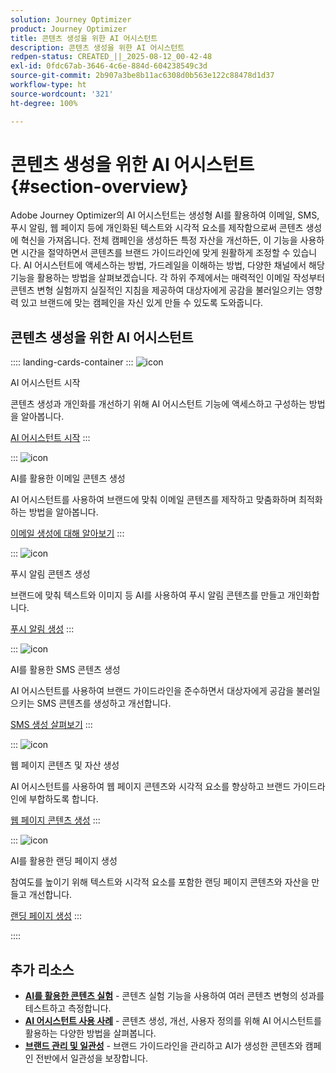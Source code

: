 ```yaml
---
solution: Journey Optimizer
product: Journey Optimizer
title: 콘텐츠 생성을 위한 AI 어시스턴트
description: 콘텐츠 생성을 위한 AI 어시스턴트
redpen-status: CREATED_||_2025-08-12_00-42-48
exl-id: 0fdc67ab-3646-4c6e-884d-604238549c3d
source-git-commit: 2b907a3be8b11ac6308d0b563e122c88478d1d37
workflow-type: ht
source-wordcount: '321'
ht-degree: 100%

---
```


# 콘텐츠 생성을 위한 AI 어시스턴트{#section-overview}

Adobe Journey Optimizer의 AI 어시스턴트는 생성형 AI를 활용하여 이메일, SMS, 푸시 알림, 웹 페이지 등에 개인화된 텍스트와 시각적 요소를 제작함으로써 콘텐츠 생성에 혁신을 가져옵니다. 전체 캠페인을 생성하든 특정 자산을 개선하든, 이 기능을 사용하면 시간을 절약하면서 콘텐츠를 브랜드 가이드라인에 맞게 원활하게 조정할 수 있습니다. AI 어시스턴트에 액세스하는 방법, 가드레일을 이해하는 방법, 다양한 채널에서 해당 기능을 활용하는 방법을 살펴보겠습니다. 각 하위 주제에서는 매력적인 이메일 작성부터 콘텐츠 변형 실험까지 실질적인 지침을 제공하여 대상자에게 공감을 불러일으키는 영향력 있고 브랜드에 맞는 캠페인을 자신 있게 만들 수 있도록 도와줍니다.

## 콘텐츠 생성을 위한 AI 어시스턴트

:::: landing-cards-container
:::
![icon](https://cdn.experienceleague.adobe.com/icons/circle-play.svg)

AI 어시스턴트 시작

콘텐츠 생성과 개인화를 개선하기 위해 AI 어시스턴트 기능에 액세스하고 구성하는 방법을 알아봅니다.

[AI 어시스턴트 시작](../using/content-management/gs-generative.md)
:::

:::
![icon](https://cdn.experienceleague.adobe.com/icons/envelope.svg)

AI를 활용한 이메일 콘텐츠 생성

AI 어시스턴트를 사용하여 브랜드에 맞춰 이메일 콘텐츠를 제작하고 맞춤화하며 최적화하는 방법을 알아봅니다.

[이메일 생성에 대해 알아보기](../using/content-management/generative-email.md)
:::

:::
![icon](https://cdn.experienceleague.adobe.com/icons/bell.svg)

푸시 알림 콘텐츠 생성

브랜드에 맞춰 텍스트와 이미지 등 AI를 사용하여 푸시 알림 콘텐츠를 만들고 개인화합니다.

[푸시 알림 생성](../using/content-management/generative-push.md)
:::

:::
![icon](https://cdn.experienceleague.adobe.com/icons/message.svg)

AI를 활용한 SMS 콘텐츠 생성

AI 어시스턴트를 사용하여 브랜드 가이드라인을 준수하면서 대상자에게 공감을 불러일으키는 SMS 콘텐츠를 생성하고 개선합니다.

[SMS 생성 살펴보기](../using/content-management/generative-sms.md)
:::

:::
![icon](https://cdn.experienceleague.adobe.com/icons/globe.svg)

웹 페이지 콘텐츠 및 자산 생성

AI 어시스턴트를 사용하여 웹 페이지 콘텐츠와 시각적 요소를 향상하고 브랜드 가이드라인에 부합하도록 합니다.

[웹 페이지 콘텐츠 생성](../using/content-management/generative-web.md)
:::

:::
![icon](https://cdn.experienceleague.adobe.com/icons/window-maximize.svg)

AI를 활용한 랜딩 페이지 생성

참여도를 높이기 위해 텍스트와 시각적 요소를 포함한 랜딩 페이지 콘텐츠와 자산을 만들고 개선합니다.

[랜딩 페이지 생성](../using/content-management/generative-lp.md)
:::

::::


## 추가 리소스

- **[AI를 활용한 콘텐츠 실험](../using/content-management/generative-experimentation.md)** - 콘텐츠 실험 기능을 사용하여 여러 콘텐츠 변형의 성과를 테스트하고 측정합니다.
- **[AI 어시스턴트 사용 사례](../using/content-management/generative-uc.md)** - 콘텐츠 생성, 개선, 사용자 정의를 위해 AI 어시스턴트를 활용하는 다양한 방법을 살펴봅니다.
- **[브랜드 관리 및 일관성](brands-landing-page.md)** - 브랜드 가이드라인을 관리하고 AI가 생성한 콘텐츠와 캠페인 전반에서 일관성을 보장합니다.

